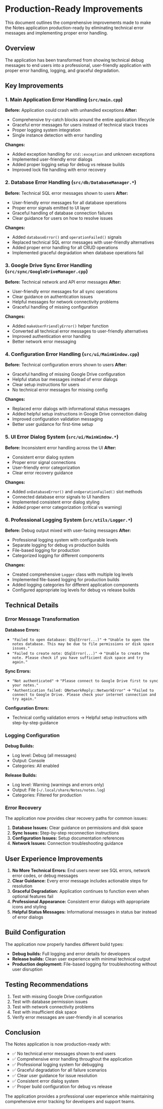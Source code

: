 # Production-Ready Improvements

This document outlines the comprehensive improvements made to make the Notes application production-ready by eliminating technical error messages and implementing proper error handling.

## Overview

The application has been transformed from showing technical debug messages to end users into a professional, user-friendly application with proper error handling, logging, and graceful degradation.

## Key Improvements

### 1. Main Application Error Handling (`src/main.cpp`)

**Before:** Application could crash with unhandled exceptions
**After:** 
- Comprehensive try-catch blocks around the entire application lifecycle
- Graceful error messages for users instead of technical stack traces
- Proper logging system integration
- Single instance detection with error handling

**Changes:**
- Added exception handling for `std::exception` and unknown exceptions
- Implemented user-friendly error dialogs
- Added proper logging setup for debug vs release builds
- Improved lock file handling with error recovery

### 2. Database Error Handling (`src/db/DatabaseManager.*`)

**Before:** Technical SQL error messages shown to users
**After:**
- User-friendly error messages for all database operations
- Proper error signals emitted to UI layer
- Graceful handling of database connection failures
- Clear guidance for users on how to resolve issues

**Changes:**
- Added `databaseError()` and `operationFailed()` signals
- Replaced technical SQL error messages with user-friendly alternatives
- Added proper error handling for all CRUD operations
- Implemented graceful degradation when database operations fail

### 3. Google Drive Sync Error Handling (`src/sync/GoogleDriveManager.cpp`)

**Before:** Technical network and API error messages
**After:**
- User-friendly error messages for all sync operations
- Clear guidance on authentication issues
- Helpful messages for network connectivity problems
- Graceful handling of missing configuration

**Changes:**
- Added `makeUserFriendlyError()` helper function
- Converted all technical error messages to user-friendly alternatives
- Improved authentication error handling
- Better network error messaging

### 4. Configuration Error Handling (`src/ui/MainWindow.cpp`)

**Before:** Technical configuration errors shown to users
**After:**
- Graceful handling of missing Google Drive configuration
- Helpful status bar messages instead of error dialogs
- Clear setup instructions for users
- No technical error messages for missing config

**Changes:**
- Replaced error dialogs with informational status messages
- Added helpful setup instructions in Google Drive connection dialog
- Improved configuration validation messaging
- Better user guidance for first-time setup

### 5. UI Error Dialog System (`src/ui/MainWindow.*`)

**Before:** Inconsistent error handling across the UI
**After:**
- Consistent error dialog system
- Proper error signal connections
- User-friendly error categorization
- Clear error recovery guidance

**Changes:**
- Added `onDatabaseError()` and `onOperationFailed()` slot methods
- Connected database error signals to UI handlers
- Implemented consistent error dialog styling
- Added proper error categorization (critical vs warning)

### 6. Professional Logging System (`src/utils/Logger.*`)

**Before:** Debug output mixed with user-facing messages
**After:**
- Professional logging system with configurable levels
- Separate logging for debug vs production builds
- File-based logging for production
- Categorized logging for different components

**Changes:**
- Created comprehensive `Logger` class with multiple log levels
- Implemented file-based logging for production builds
- Added logging categories for different application components
- Configured appropriate log levels for debug vs release builds

## Technical Details

### Error Message Transformation

**Database Errors:**
- `"Failed to open database: QSqlError(...)"` → `"Unable to open the notes database. This may be due to file permissions or disk space issues."`
- `"Failed to create note: QSqlError(...)"` → `"Unable to create the note. Please check if you have sufficient disk space and try again."`

**Sync Errors:**
- `"Not authenticated"` → `"Please connect to Google Drive first to sync your notes."`
- `"Authentication failed: QNetworkReply::NetworkError"` → `"Failed to connect to Google Drive. Please check your internet connection and try again."`

**Configuration Errors:**
- Technical config validation errors → Helpful setup instructions with step-by-step guidance

### Logging Configuration

**Debug Builds:**
- Log level: Debug (all messages)
- Output: Console
- Categories: All enabled

**Release Builds:**
- Log level: Warning (warnings and errors only)
- Output: File (`~/.local/share/Notes/notes.log`)
- Categories: Filtered for production

### Error Recovery

The application now provides clear recovery paths for common issues:
1. **Database Issues:** Clear guidance on permissions and disk space
2. **Sync Issues:** Step-by-step reconnection instructions
3. **Configuration Issues:** Setup documentation references
4. **Network Issues:** Connection troubleshooting guidance

## User Experience Improvements

1. **No More Technical Errors:** End users never see SQL errors, network error codes, or debug messages
2. **Clear Guidance:** Every error message includes actionable steps for resolution
3. **Graceful Degradation:** Application continues to function even when optional features fail
4. **Professional Appearance:** Consistent error dialogs with appropriate icons and styling
5. **Helpful Status Messages:** Informational messages in status bar instead of error dialogs

## Build Configuration

The application now properly handles different build types:
- **Debug builds:** Full logging and error details for developers
- **Release builds:** Clean user experience with minimal technical output
- **Production deployment:** File-based logging for troubleshooting without user disruption

## Testing Recommendations

1. Test with missing Google Drive configuration
2. Test with database permission issues
3. Test with network connectivity problems
4. Test with insufficient disk space
5. Verify error messages are user-friendly in all scenarios

## Conclusion

The Notes application is now production-ready with:
- ✅ No technical error messages shown to end users
- ✅ Comprehensive error handling throughout the application
- ✅ Professional logging system for debugging
- ✅ Graceful degradation for all failure scenarios
- ✅ Clear user guidance for issue resolution
- ✅ Consistent error dialog system
- ✅ Proper build configuration for debug vs release

The application provides a professional user experience while maintaining comprehensive error tracking for developers and support teams.

